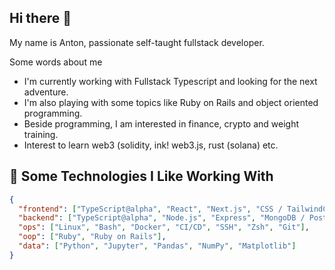## Hi there 👋

My name is Anton,
passionate self-taught fullstack developer.

Some words about me
- I'm currently working with Fullstack Typescript and looking for the next adventure.
- I'm also playing with some topics like Ruby on Rails and object oriented programming.
- Beside programming, I am interested in finance, crypto and weight training.
- Interest to learn web3 (solidity, ink! web3.js, rust (solana) etc.
  
## 🚀 Some Technologies I Like Working With

```json
{
  "frontend": ["TypeScript@alpha", "React", "Next.js", "CSS / TailwindCSS", "Storybook"],
  "backend": ["TypeScript@alpha", "Node.js", "Express", "MongoDB / Postgres / Prisma"],
  "ops": ["Linux", "Bash", "Docker", "CI/CD", "SSH", "Zsh", "Git"],
  "oop": ["Ruby", "Ruby on Rails"],
  "data": ["Python", "Jupyter", "Pandas", "NumPy", "Matplotlib"]
}

